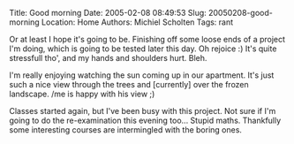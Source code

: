 Title: Good morning
Date: 2005-02-08 08:49:53
Slug: 20050208-good-morning
Location: Home
Authors: Michiel Scholten
Tags: rant

<p>Or at least I hope it's going to be. Finishing off some loose ends of a project I'm doing, which is going to be tested later this day. Oh rejoice :) It's quite stressfull tho', and my hands and shoulders hurt. Bleh.</p>

<p>I'm really enjoying watching the sun coming up in our apartment. It's just such a nice view through the trees and [currently] over the frozen landscape. /me is happy with his view ;)</p>

<p>Classes started again, but I've been busy with this project. Not sure if I'm going to do the re-examination this evening too... Stupid maths. Thankfully some interesting courses are intermingled with the boring ones.</p>